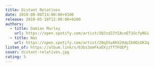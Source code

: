 ```yaml
---
title: Distant Relatives
date: 2018-08-08T14:00:00+0100
release: 2010-05-18T12:00:00+0100
authors:
  - title: Damian Marley
    url: https://open.spotify.com/artist/3QJzdZJYIAcoET1GcfpNGi
  - title: Nas
    url: https://open.spotify.com/artist/20qISvAhX20dpIbOOzGK3q
listen_of: https://album.link/s/63bs3omFkaEXjzTfTFOEPj
cover: distant-relatives.jpg
rating: 5
---
```

